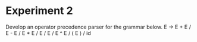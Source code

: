 # Experiment 2
Develop an operator precedence parser for the grammar below.
E → E + E / E - E / E * E / E / E / E ^ E / ( E ) / id
